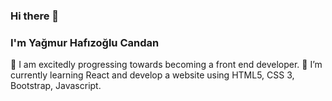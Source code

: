 ### Hi there 👋
### I'm Yağmur Hafızoğlu Candan

👀 I am excitedly progressing towards becoming a front end developer.
🌱 I’m currently learning React and develop a website using HTML5, CSS 3, Bootstrap, Javascript. 
